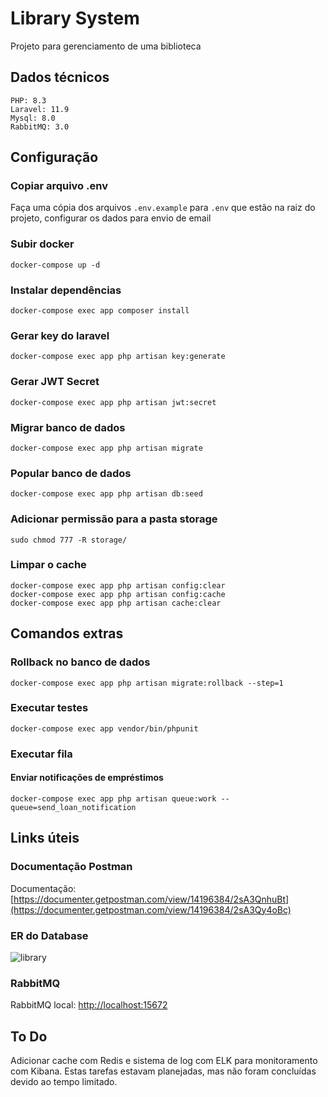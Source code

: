 # Library System

Projeto para gerenciamento de uma biblioteca


## Dados técnicos

```
PHP: 8.3
Laravel: 11.9
Mysql: 8.0
RabbitMQ: 3.0
```


## Configuração

### Copiar arquivo .env

Faça uma cópia dos arquivos `.env.example` para `.env` que estão na raiz do projeto, configurar os dados para envio de email


### Subir docker

```
docker-compose up -d
```

### Instalar dependências

```
docker-compose exec app composer install
```


### Gerar key do laravel

```
docker-compose exec app php artisan key:generate
```

### Gerar JWT Secret

```
docker-compose exec app php artisan jwt:secret
```

### Migrar banco de dados

```
docker-compose exec app php artisan migrate
```

### Popular banco de dados

```
docker-compose exec app php artisan db:seed
```

### Adicionar permissão para a pasta storage

```
sudo chmod 777 -R storage/
```

### Limpar o cache

```
docker-compose exec app php artisan config:clear
docker-compose exec app php artisan config:cache
docker-compose exec app php artisan cache:clear
```

## Comandos extras

### Rollback no banco de dados

```
docker-compose exec app php artisan migrate:rollback --step=1
```

### Executar testes

```
docker-compose exec app vendor/bin/phpunit
```

### Executar fila

#### Enviar notificações de empréstimos
```
docker-compose exec app php artisan queue:work --queue=send_loan_notification
```

## Links úteis

### Documentação Postman

Documentação: [https://documenter.getpostman.com/view/14196384/2sA3QnhuBt](https://documenter.getpostman.com/view/14196384/2sA3Qy4oBc)

### ER do Database
![library](https://github.com/joao-lemes/library-system/assets/56354575/b781bc64-0d17-4419-93ac-bf5d91358f3d)

### RabbitMQ

RabbitMQ local: <a href="http://localhost:15672">http://localhost:15672</a>

## To Do
Adicionar cache com Redis e sistema de log com ELK para monitoramento com Kibana. Estas tarefas estavam planejadas, mas não foram concluídas devido ao tempo limitado.
